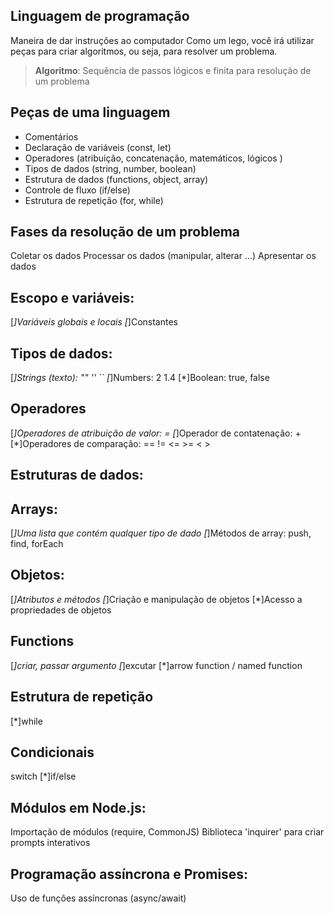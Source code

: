 ## Linguagem de programação

Maneira de dar instruções ao computador
Como um lego, você irá utilizar peças para criar algoritmos, ou seja, para resolver um problema.

>  **Algoritmo**: Sequência de passos lógicos e finita para resolução de um problema

## Peças de uma linguagem

- Comentários
- Declaração de variáveis (const, let)
- Operadores (atribuição, concatenação, matemáticos, lógicos )
- Tipos de dados (string, number, boolean)
- Estrutura de dados (functions, object, array)
- Controle de fluxo (if/else)
- Estrutura de repetição (for, while)

## Fases da resolução de um problema

Coletar os dados Processar os dados (manipular, alterar ...) Apresentar os dados

## Escopo e variáveis:
 [*]Variáveis globais e locais
 [*]Constantes

## Tipos de dados:
 [*]Strings (texto): "" '' ``
 [*]Numbers: 2 1.4
 [*]Boolean: true, false

## Operadores
 [*]Operadores de atribuição de valor: =
 [*]Operador de contatenação: +
 [*]Operadores de comparação: == != <= >= < >

## Estruturas de dados:

## Arrays:
 [*]Uma lista que contém qualquer tipo de dado
 [*]Métodos de array: push, find, forEach

## Objetos:
 [*]Atributos e métodos
 [*]Criação e manipulação de objetos
 [*]Acesso a propriedades de objetos
 
## Functions
 [*]criar, passar argumento
 [*]excutar
 [*]arrow function / named function

## Estrutura de repetição
 [*]while
 
## Condicionais
 switch
 [*]if/else

## Módulos em Node.js:
 Importação de módulos (require, CommonJS)
 Biblioteca 'inquirer' para criar prompts interativos

## Programação assíncrona e Promises:
 Uso de funções assíncronas (async/await)